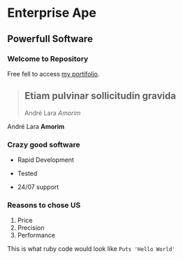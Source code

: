 Enterprise Ape
==============

Powerfull Software
------------------

### Welcome to Repository

Free fell to access [my portifolio](http://appenterprise.herokuapp.com/invoices).

> ## Etiam pulvinar sollicitudin gravida
>
> André Lara *Amorim*
>

André Lara **Amorim**

### Crazy good software
* Rapid Development
+ Tested
- 24/07 support

### Reasons to chose US
1. Price
2. Precision 
3. Performance

This is what ruby code would look like `Puts 'Hello World'`




